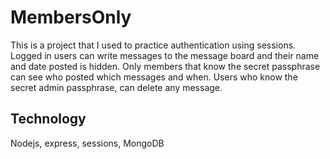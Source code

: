 # MembersOnly

This is a project that I used to practice authentication using sessions. Logged in users can write messages to the message board and their name and date posted is hidden. Only members that know the secret passphrase can see who posted which messages and when.
Users who know the secret admin passphrase, can delete any message.

## Technology
Nodejs, express, sessions, MongoDB
